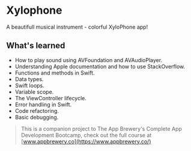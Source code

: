 # Xylophone

A  beautifull musical instrument - colorful XyloPhone app! 


## What's learned

* How to play sound using AVFoundation and AVAudioPlayer.
* Understanding Apple documentation and how to use StackOverflow.
* Functions and methods in Swift. 
* Data types.
* Swift loops.
* Variable scope.
* The ViewController lifecycle.
* Error handling in Swift.
* Code refactoring.
* Basic debugging.




>This is a companion project to The App Brewery's Complete App Development Bootcamp, check out the full course at [www.appbrewery.co](https://www.appbrewery.co/)
